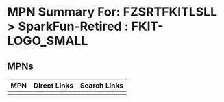 



# MPN Summary For: FZSRTFKITLSLL > SparkFun-Retired : FKIT-LOGO_SMALL

## MPNs
  

|MPN|Direct Links|Search Links|
| :--- | :--- | :--- |
||||

